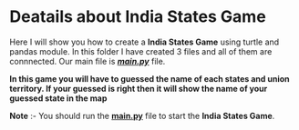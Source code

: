 # Deatails about India States Game

Here I will show you how to create a **India States Game** using turtle and pandas module.
In this folder I have created 3 files and all of them are connnected.
Our main file is [***main.py***](main.py) file.

**In this game you will have to guessed the name of each states and union territory. If your guessed is right then it will show the name of your guessed state in the map**

**Note** :- You should run the [**main.py**](main.py) file to start the **India States Game**.
